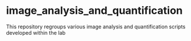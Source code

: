 # image_analysis_and_quantification
This repository regroups various image analysis and quantification scripts developed within the lab
